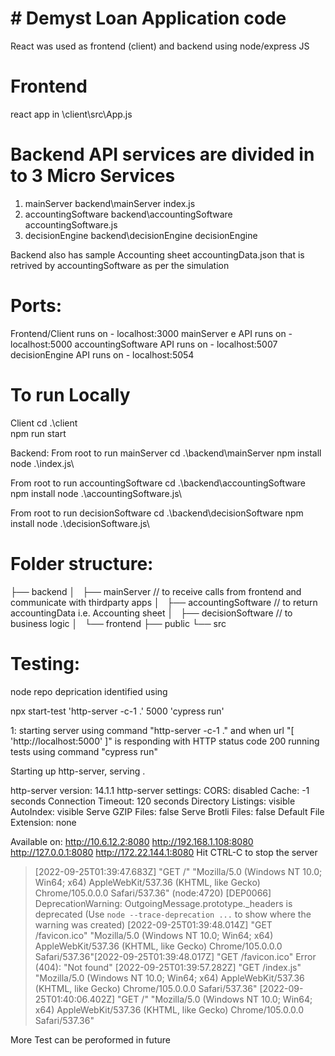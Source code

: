 # # Demyst Loan Application code 
 React was used as frontend (client) and backend using node/express JS

# Frontend
react app in \client\src\App.js


# Backend API services are divided in to 3 Micro Services
1. mainServer                backend\mainServer              index.js
2. accountingSoftware        backend\accountingSoftware      accountingSoftware.js
3. decisionEngine            backend\decisionEngine          decisionEngine

Backend also has sample Accounting sheet accountingData.json that is retrived by accountingSoftware as per the simulation


# Ports:
Frontend/Client runs on - localhost:3000
mainServer e API runs on - localhost:5000
accountingSoftware API runs on - localhost:5007
decisionEngine API runs on - localhost:5054


# To run Locally

Client
cd .\client\
npm run start


Backend:
From root to run mainServer
cd .\backend\mainServer
npm install
node .\index.js\


From root to run accountingSoftware
cd .\backend\accountingSoftware
npm install
node .\accountingSoftware.js\

From root to run decisionSoftware
cd .\backend\decisionSoftware
npm install
node .\decisionSoftware.js\



# Folder structure:

├── backend
│   ├── mainServer                      // to receive calls from frontend and communicate with thirdparty apps
│   ├── accountingSoftware              // to return accountingData i.e. Accounting sheet
│   ├── decisionSoftware                // to business logic
│   
└── frontend
    ├── public
    └── src
    
 # Testing:
 node repo deprication identified using
 
 npx start-test 'http-server -c-1 .' 5000 'cypress run'
 
1: starting server using command "http-server -c-1 ."
and when url "[ 'http://localhost:5000' ]" is responding with HTTP status code 200
running tests using command "cypress run"

Starting up http-server, serving .

http-server version: 14.1.1
http-server settings: 
CORS: disabled
Cache: -1 seconds
Connection Timeout: 120 seconds
Directory Listings: visible
AutoIndex: visible
Serve GZIP Files: false
Serve Brotli Files: false
Default File Extension: none

Available on:
  http://10.6.12.2:8080
  http://192.168.1.108:8080
  http://127.0.0.1:8080
  http://172.22.144.1:8080
Hit CTRL-C to stop the server

> [2022-09-25T01:39:47.683Z]  "GET /" "Mozilla/5.0 (Windows NT 10.0; Win64; x64) AppleWebKit/537.36 (KHTML, like Gecko) Chrome/105.0.0.0 Safari/537.36"
(node:4720) [DEP0066] DeprecationWarning: OutgoingMessage.prototype._headers is deprecated
(Use `node --trace-deprecation ...` to show where the warning was created)
[2022-09-25T01:39:48.014Z]  "GET /favicon.ico" "Mozilla/5.0 (Windows NT 10.0; Win64; x64) AppleWebKit/537.36 (KHTML, like Gecko) Chrome/105.0.0.0 Safari/537.36"[2022-09-25T01:39:48.017Z]  "GET /favicon.ico" Error (404): "Not found"
[2022-09-25T01:39:57.282Z]  "GET /index.js" "Mozilla/5.0 (Windows NT 10.0; Win64; x64) AppleWebKit/537.36 (KHTML, like Gecko) Chrome/105.0.0.0 Safari/537.36"
[2022-09-25T01:40:06.402Z]  "GET /" "Mozilla/5.0 (Windows NT 10.0; Win64; x64) AppleWebKit/537.36 (KHTML, like Gecko) Chrome/105.0.0.0 Safari/537.36"



More Test can be peroformed in future





